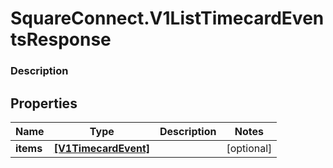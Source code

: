 # SquareConnect.V1ListTimecardEventsResponse

### Description



## Properties
Name | Type | Description | Notes
------------ | ------------- | ------------- | -------------
**items** | [**[V1TimecardEvent]**](V1TimecardEvent.md) |  | [optional] 



